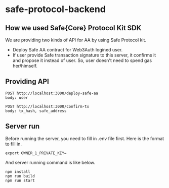 # safe-protocol-backend

## How we used Safe{Core} Protocol Kit SDK
We are providing two kinds of API for AA by using Safe Protocol kit.
- Deploy Safe AA contract for Web3Auth logined user.
- If user provide Safe transaction signature to this server, it confirms it and propose it instead of user. So, user doesn't need to spend gas her/himself.

## Providing API
```
POST http://localhost:3000/deploy-safe-aa
body: user

POST http://localhost:3000/confirm-tx
body: tx_hash, safe_address
```

## Server run
Before running the server, you need to fill in .env file first. Here is the format to fill in.
```
export OWNER_1_PRIVATE_KEY=
```

And server running command is like below.
```
npm install
npm run build
npm run start
```
